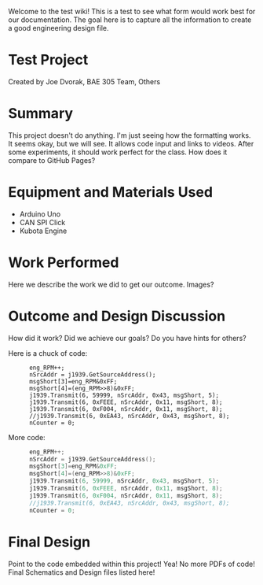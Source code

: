 
Welcome to the test wiki! This is a test to see what form would work best for our documentation. The goal here is to capture all the information to create a good engineering design file.

# Test Project
Created by Joe Dvorak, BAE 305 Team, Others

# Summary
This project doesn't do anything. I'm just seeing how the formatting works. It seems okay, but we will see. It allows code input and links to videos. After some experiments, it should work perfect for the class. How does it compare to GitHub Pages?

# Equipment and Materials Used
* Arduino Uno
* CAN SPI Click
* Kubota Engine

# Work Performed
Here we describe the work we did to get our outcome.
Images?

# Outcome and Design Discussion
How did it work? Did we achieve our goals? Do you have hints for others?

Here is a chuck of code:

```Arduino
      eng_RPM++;
      nSrcAddr = j1939.GetSourceAddress();
      msgShort[3]=eng_RPM&0xFF;
      msgShort[4]=(eng_RPM>>8)&0xFF;
      j1939.Transmit(6, 59999, nSrcAddr, 0x43, msgShort, 5);
      j1939.Transmit(6, 0xFEEE, nSrcAddr, 0x11, msgShort, 8);
      j1939.Transmit(6, 0xF004, nSrcAddr, 0x11, msgShort, 8);
      //j1939.Transmit(6, 0xEA43, nSrcAddr, 0x43, msgShort, 8);
      nCounter = 0;
```
More code:

```C
      eng_RPM++;
      nSrcAddr = j1939.GetSourceAddress();
      msgShort[3]=eng_RPM&0xFF;
      msgShort[4]=(eng_RPM>>8)&0xFF;
      j1939.Transmit(6, 59999, nSrcAddr, 0x43, msgShort, 5);
      j1939.Transmit(6, 0xFEEE, nSrcAddr, 0x11, msgShort, 8);
      j1939.Transmit(6, 0xF004, nSrcAddr, 0x11, msgShort, 8);
      //j1939.Transmit(6, 0xEA43, nSrcAddr, 0x43, msgShort, 8);
      nCounter = 0;
```

# Final Design
Point to the code embedded within this project! Yea! No more PDFs of code! Final Schematics and Design files listed here!
